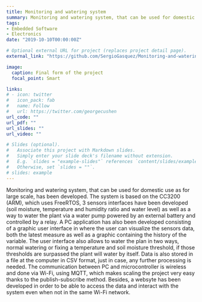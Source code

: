 ```yaml
---
title: Monitoring and watering system
summary: Monitoring and watering system, that can be used for domestic use as for large scale, has been developed. The system is based on the CC3200 (ARM), which uses FreeRTOS, 3 sensors interfaces have been developed (soil moisture, temperature and humidity ratio and water level) as well as a way to water the plant via a water pump powered by an external battery and controlled by a relay. A PC application has also been developed consisting of a graphic user interface in where the user can visualize the sensors data, both the latest measure as well as a graphic containing the history of the variable. The user interface also allows to water the plan in two ways, normal watering or fixing a temperature and soil moisture threshold, if those thresholds are surpassed the plant will water by itself. Data is also stored in a file at the computer in CSV format, just in case, any further processing is needed. The communication between PC and microcontroller is wireless and done via Wi-Fi, using MQTT, which makes scaling the project very easy thanks to the publish-subscribe method. Besides, a websyte has been developed in order to be able to access the data and interact with the system even when not in the same Wi-Fi network.
tags:
- Embedded Software
- Electronics
date: "2019-10-10T00:00:00Z"

# Optional external URL for project (replaces project detail page).
external_link: "https://github.com/SergioGasquez/Monitoring-and-watering-system"

image:
  caption: Final form of the project
  focal_point: Smart

links:
# - icon: twitter
#   icon_pack: fab
#   name: Follow
#   url: https://twitter.com/georgecushen
url_code: ""
url_pdf: ""
url_slides: ""
url_video: ""

# Slides (optional).
#   Associate this project with Markdown slides.
#   Simply enter your slide deck's filename without extension.
#   E.g. `slides = "example-slides"` references `content/slides/example-slides.md`.
#   Otherwise, set `slides = ""`.
# slides: example
---
```


Monitoring and watering system, that can be used for domestic use as for large scale, has been developed. The system is based on the CC3200 (ARM), which uses FreeRTOS, 3 sensors interfaces have been developed (soil moisture, temperature and humidity ratio and water level) as well as a way to water the plant via a water pump powered by an external battery and controlled by a relay. A PC application has also been developed consisting of a graphic user interface in where the user can visualize the sensors data, both the latest measure as well as a graphic containing the history of the variable. The user interface also allows to water the plan in two ways, normal watering or fixing a temperature and soil moisture threshold, if those thresholds are surpassed the plant will water by itself. Data is also stored in a file at the computer in CSV format, just in case, any further processing is needed. The communication between PC and microcontroller is wireless and done via Wi-Fi, using MQTT, which makes scaling the project very easy thanks to the publish-subscribe method. Besides, a websyte has been developed in order to be able to access the data and interact with the system even when not in the same Wi-Fi network.
